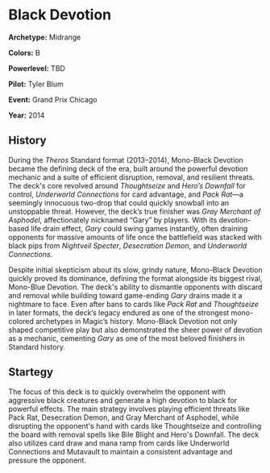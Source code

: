 # Black Devotion

**Archetype:** Midrange

**Colors:** B

**Powerlevel:** TBD

**Pilot:** Tyler Blum

**Event:** Grand Prix Chicago

**Year:** 2014

## History

During the _Theros_ Standard format (2013–2014), Mono-Black Devotion became the defining deck of the era, built around the powerful devotion mechanic and a suite of efficient disruption, removal, and resilient threats. The deck's core revolved around _Thoughtseize_ and _Hero’s Downfall_ for control, _Underworld Connections_ for card advantage, and _Pack Rat_—a seemingly innocuous two-drop that could quickly snowball into an unstoppable threat. However, the deck’s true finisher was _Gray Merchant of Asphodel_, affectionately nicknamed “Gary” by players. With its devotion-based life drain effect, _Gary_ could swing games instantly, often draining opponents for massive amounts of life once the battlefield was stacked with black pips from _Nightveil Specter_, _Desecration Demon_, and _Underworld Connections_.

Despite initial skepticism about its slow, grindy nature, Mono-Black Devotion quickly proved its dominance, defining the format alongside its biggest rival, Mono-Blue Devotion. The deck's ability to dismantle opponents with discard and removal while building toward game-ending _Gary_ drains made it a nightmare to face. Even after bans to cards like _Pack Rat_ and _Thoughtseize_ in later formats, the deck’s legacy endured as one of the strongest mono-colored archetypes in Magic’s history. Mono-Black Devotion not only shaped competitive play but also demonstrated the sheer power of devotion as a mechanic, cementing _Gary_ as one of the most beloved finishers in Standard history.

## Startegy

The focus of this deck is to quickly overwhelm the opponent with aggressive black creatures and generate a high devotion to black for powerful effects. The main strategy involves playing efficient threats like Pack Rat, Desecration Demon, and Gray Merchant of Asphodel, while disrupting the opponent's hand with cards like Thoughtseize and controlling the board with removal spells like Bile Blight and Hero's Downfall. The deck also utilizes card draw and mana ramp from cards like Underworld Connections and Mutavault to maintain a consistent advantage and pressure the opponent.
